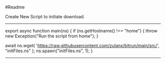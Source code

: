 #Readme

Create New Script to initiate download.

---------------------------------------------------------------------------------------------------------------------
export async function main(ns) { 
	if (ns.getHostname() !== "home") { 
		throw new Exception("Run the script from home"); 
	}

await ns.wget( 'https://raw.githubusercontent.com/zulanx/bitrun/main/src/', "initFiles.ns" ); ns.spawn("initFiles.ns", 1); 
}

---------------------------------------------------------------------------------------------------------------------
